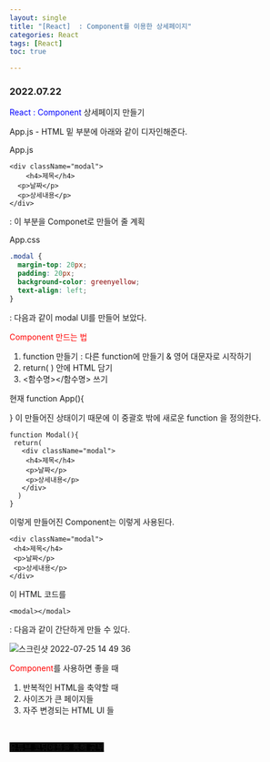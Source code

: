 ```yaml
---
layout: single
title: "[React]  : Component를 이용한 상세페이지"
categories: React
tags: [React]
toc: true

---
```


### 2022.07.22

<span style ='color:blue'>React : Component</span> 상세페이지 만들기 

App.js  - HTML 밑 부분에 아래와 같이 디자인해준다. 

App.js

```react
<div className="modal">
	<h4>제목</h4>
  <p>날짜</p>
  <p>상세내용</p>
</div>
```

: 이 부분을 Componet로 만들어 줄 계획

App.css

```css
.modal {
  margin-top: 20px;
  padding: 20px;
  background-color: greenyellow;
  text-align: left;
}
```

: 다음과 같이 modal UI를 만들어 보았다. 

<span style ='color:red'>Component 만드는 법</span>

1.  function 만들기 : 다른 function에 만들기 & 영어 대문자로 시작하기 
2.  return( ) 안에 HTML 담기 
3.  <함수명><\/함수명> 쓰기 

현재 function App(){

} 이 만들어진 상태이기 때문에 이 중괄호 밖에 새로운 function 을 정의한다. 

```react
function Modal(){
 return(
   <div className="modal">
    <h4>제목</h4>
    <p>날짜</p>
    <p>상세내용</p>
   </div>
  )
}
```

이렇게 만들어진 Component는 이렇게 사용된다. 

```react
<div className="modal">
 <h4>제목</h4>
 <p>날짜</p>
 <p>상세내용</p>
</div>
```

이 HTML 코드를

```react
<modal></modal>
```

: 다음과 같이 간단하게 만들 수 있다. 

![스크린샷 2022-07-25 14 49 36](https://user-images.githubusercontent.com/104547038/180707373-77d42f70-3b1b-4805-8c4a-ca7977044c1b.png)



<span style='color:red'>Component</span>를 사용하면 좋을 때 

1. 반복적인 HTML을 축약할 때 
2. 사이즈가 큰 페이지들 
3. 자주 변경되는 HTML UI 들 



<br>

<span style ='background-color:black;'>[유튜브 코딩애플을 통해 공부](https://www.youtube.com/watch?v=fE4t2Ovgp-0&list=PLfLgtT94nNq0qTRunX9OEmUzQv4lI4pnP&index=3)</span>
